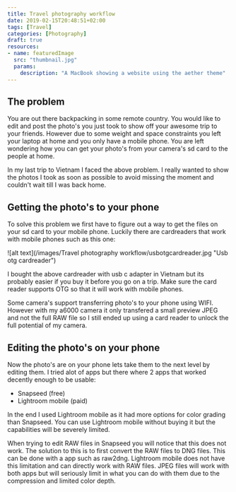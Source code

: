 ```yaml
---
title: Travel photography workflow
date: 2019-02-15T20:48:51+02:00
tags: [Travel]
categories: [Photography]
draft: true
resources:
- name: featuredImage
  src: "thumbnail.jpg"
  params:
    description: "A MacBook showing a website using the aether theme"
---
```


## The problem
You are out there backpacking in some remote country. You would like to edit and post the photo's you just took to show off your awesome trip to your friends. However due to some weight and space constraints you left your laptop at home and you only have a mobile phone. You are left wondering how you can get your photo's from your camera's sd card to the people at home.

In my last trip to Vietnam I faced the above problem. I really wanted to show the photos I took as soon as possible to avoid missing the moment and couldn't wait till I was back home. 

## Getting the photo's to your phone
To solve this problem we first have to figure out a way to get the files on your sd card to your mobile phone. Luckily there are cardreaders that work with mobile phones such as this one:

![alt text](/images/Travel photography workflow/usbotgcardreader.jpg "Usb otg cardreader")

I bought the above cardreader with usb c adapter in Vietnam but its probably easier if you buy it before you go on a trip. Make sure the card reader supports OTG so that it will work with mobile phones.

Some camera's support transferring photo's to your phone using WIFI. However with my a6000 camera it only transfered a small preview JPEG and not the full RAW file so I still ended up using a card reader to unlock the full potential of my camera.

## Editing the photo's on your phone
Now the photo's are on your phone lets take them to the next level by editing them. I tried alot of apps but there where 2 apps that worked decently enough to be usable:
- Snapseed (free)
- Lightroom mobile (paid)

In the end I used Lightroom mobile as it had more options for color grading than Snapseed. You can use Lightroom mobile without buying it but the capabilities will be severely limited.

When trying to edit RAW files in Snapseed you will notice that this does not work. The solution to this is to first convert the RAW files to DNG files. This can be done with a app such as raw2dng. Lightroom mobile does not have this limitation and can directly work with RAW files. JPEG files will work with both apps but will seriously limit in what you can do with them due to the compression and limited color depth.